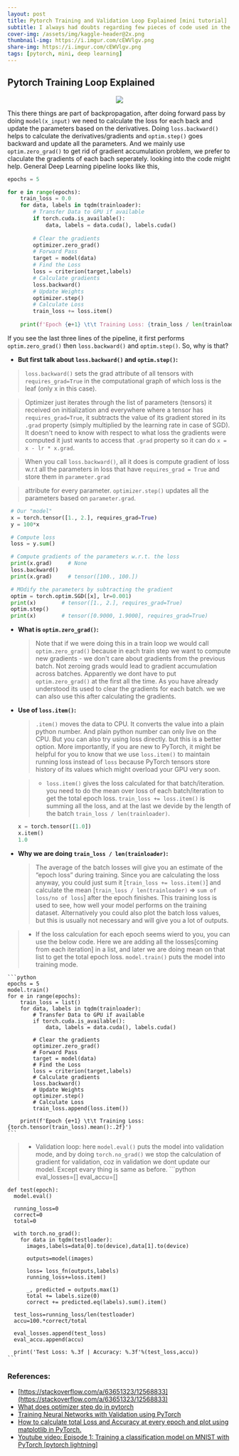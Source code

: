 ```yaml
---
layout: post
title: Pytorch Training and Validation Loop Explained [mini tutorial]
subtitle: I always had doubts regarding few pieces of code used in the training loop, but it actually make more sence when you think of forward and backward pass.  
cover-img: /assets/img/kaggle-header@2x.png
thumbnail-img: https://i.imgur.com/cEWVlgv.png
share-img: https://i.imgur.com/cEWVlgv.png
tags: [pytorch, mini, deep learning]
---
```


## Pytorch Training Loop Explained 

<p align="center">
<img src="https://i.imgur.com/cEWVlgv.png">
</p>

This there things are part of backpropagation, after doing forward pass by doing `model(x_input)` we need to calculate the loss for each back and update the parameters based on the derivatives. Doing `loss.backward()` helps to calculate the derivatives/gradients and `optim.step()` goes backward and update all the parameters. And we mainly use `optim.zero_grad()` to get rid of gradient accumulation problem, we prefer to claculate the gradients of each bach seperately. looking into the code might help. General Deep Learning pipeline looks like this,

```python
epochs = 5

for e in range(epochs):
    train_loss = 0.0
    for data, labels in tqdm(trainloader):
        # Transfer Data to GPU if available
        if torch.cuda.is_available():
            data, labels = data.cuda(), labels.cuda()
        
        # Clear the gradients
        optimizer.zero_grad()
        # Forward Pass
        target = model(data)
        # Find the Loss
        loss = criterion(target,labels)
        # Calculate gradients 
        loss.backward()
        # Update Weights
        optimizer.step()
        # Calculate Loss
        train_loss += loss.item()
    
    print(f'Epoch {e+1} \t\t Training Loss: {train_loss / len(trainloader)}')
```

If you see the last three lines of the pipeline, it first performs `optim.zero_grad()` then `loss.backward()` and `optim.step()`. So, why is that?

- **But first talk about `loss.backward()` and `optim.step()`:**


 > `loss.backward()` sets the grad attribute of all tensors with `requires_grad=True` in the computational graph of which loss is the leaf (only x in this case). 
 
 > Optimizer just iterates through the list of parameters (tensors) it received on initialization and everywhere where a tensor has `requires_grad=True`, it subtracts the value of its gradient stored in its `.grad` property (simply multiplied by the learning rate in case of SGD). It doesn't need to know with respect to what loss the gradients were computed it just wants to access that `.grad` property so it can do `x = x - lr * x.grad`. 
 
 > When you call `loss.backward()`, all it does is compute gradient of loss w.r.t all the parameters in loss that have `requires_grad = True` and store them in `parameter.grad` 
 
 > attribute for every parameter.  `optimizer.step()` updates all the parameters based on `parameter.grad`.


 
 ```python
  # Our "model"
  x = torch.tensor([1., 2.], requires_grad=True)
  y = 100*x

  # Compute loss
  loss = y.sum()

  # Compute gradients of the parameters w.r.t. the loss
  print(x.grad)     # None
  loss.backward()      
  print(x.grad)     # tensor([100., 100.])

  # MOdify the parameters by subtracting the gradient
  optim = torch.optim.SGD([x], lr=0.001)
  print(x)        # tensor([1., 2.], requires_grad=True)
  optim.step()
  print(x)        # tensor([0.9000, 1.9000], requires_grad=True)
 ```
 
- **What is `optim.zero_grad()`:**
  > Note that if we were doing this in a train loop we would call `optim.zero_grad()` because in each train step we want to compute new gradients - we don't care 
  > about gradients from the previous batch. Not zeroing grads would lead to gradient accumulation across batches. Apparently we dont have to put `optim.zero_grad()` at the first all the time. As you have already understood its used to clear the gradients for each batch. we we can also use this after calculating the gradients.


- **Use of `loss.item()`:**
  > `.item()` moves the data to CPU. It converts the value into a plain python number. And plain python number can only live on the CPU. But you can also try using loss directly. but this is a better option. More importantly, if you are new to PyTorch, it might be helpful for you to know that we use `loss.item()` to maintain running loss instead of `loss` because PyTorch tensors store history of its values which might overload your GPU very soon.

    > - `loss.item()` gives the loss calculated for that batch/iteration. you need to do the mean over loss of each batch/iteration to get the total epoch loss. `train_loss += loss.item()` is summing all the loss, and at the last we devide by the length of the batch `train_loss / len(trainloader)`.
    
    
  ```python
  x = torch.tensor([1.0])
  x.item()
  1.0
  ```
  
- **Why we are doing `train_loss / len(trainloader)`:**
  > The average of the batch losses will give you an estimate of the “epoch loss” during training.
  > Since you are calculating the loss anyway, you could just sum it [`train_loss += loss.item()`] and calculate the mean [`train_loss / len(trainloader)` => `sum of loss/no of loss`] after the epoch finishes.
  > This training loss is used to see, how well your model performs on the training dataset.
  > Alternatively you could also plot the batch loss values, but this is usually not necessary and will give you a lot of outputs.


> - If the loss calculation for each epoch seems wierd to you, you can use the below code. Here we are adding all the losses[coming from each iteration] in a list, and later we are doing mean on that list to get the total epoch loss. `model.train()` puts the model into training mode.

    ```python
    epochs = 5
    model.train()
    for e in range(epochs):
        train_loss = list()
        for data, labels in tqdm(trainloader):
            # Transfer Data to GPU if available
            if torch.cuda.is_available():
                data, labels = data.cuda(), labels.cuda()

            # Clear the gradients
            optimizer.zero_grad()
            # Forward Pass
            target = model(data)
            # Find the Loss
            loss = criterion(target,labels)
            # Calculate gradients 
            loss.backward()
            # Update Weights
            optimizer.step()
            # Calculate Loss
            train_loss.append(loss.item())

        print(f'Epoch {e+1} \t\t Training Loss: {torch.tensor(train_loss).mean():.2f}')
    ```

> - Validation loop: here `model.eval()` puts the model into validation mode, and by doing `torch.no_grad()` we stop the calculation of gradient for validation, coz in validation we dont update our model. Except evary thing is same as before.
    ```python
    eval_losses=[]
    eval_accu=[]

    def test(epoch):
      model.eval()

      running_loss=0
      correct=0
      total=0

      with torch.no_grad():
        for data in tqdm(testloader):
          images,labels=data[0].to(device),data[1].to(device)

          outputs=model(images)

          loss= loss_fn(outputs,labels)
          running_loss+=loss.item()

          _, predicted = outputs.max(1)
          total += labels.size(0)
          correct += predicted.eq(labels).sum().item()

      test_loss=running_loss/len(testloader)
      accu=100.*correct/total

      eval_losses.append(test_loss)
      eval_accu.append(accu)

      print('Test Loss: %.3f | Accuracy: %.3f'%(test_loss,accu)) 
    ```

### References:
- [https://stackoverflow.com/a/63651323/12568833](https://stackoverflow.com/a/63651323/12568833)
- [What does optimizer step do in pytorch](https://www.projectpro.io/recipes/what-does-optimizer-step-do)
- [Training Neural Networks with Validation using PyTorch](https://www.geeksforgeeks.org/training-neural-networks-with-validation-using-pytorch/)
- [How to calculate total Loss and Accuracy at every epoch and plot using matplotlib in PyTorch.](https://androidkt.com/calculate-total-loss-and-accuracy-at-every-epoch-and-plot-using-matplotlib-in-pytorch/)
- [Youtube video: Episode 1: Training a classification model on MNIST with PyTorch [pytorch lightning]](https://youtu.be/OMDn66kM9Qc)
